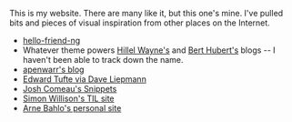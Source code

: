 This is my website. There are many like it, but this one's mine. I've pulled bits and pieces of visual inspiration from other places on the Internet.

- [hello-friend-ng](https://github.com/rhazdon/hugo-theme-hello-friend-ng)
- Whatever theme powers [Hillel Wayne's](https://www.hillelwayne.com) and [Bert Hubert's](https://berthub.eu/articles/) blogs -- I haven't been able to track down the name.
- [apenwarr's blog](https://apenwarr.ca/log/)
- [Edward Tufte via Dave Liepmann](https://edwardtufte.github.io/tufte-css/)
- [Josh Comeau's Snippets](https://www.joshwcomeau.com/snippets/)
- [Simon Willison's TIL site](https://til.simonwillison.net)
- [Arne Bahlo's personal site](https://arne.me)